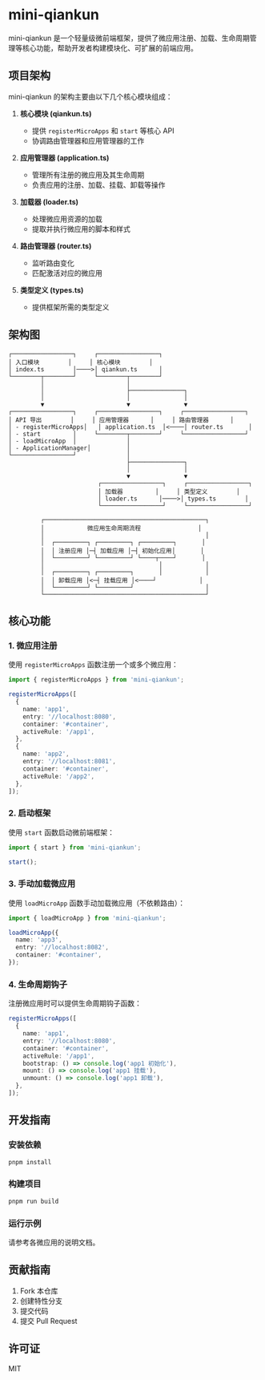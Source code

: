 # mini-qiankun

mini-qiankun 是一个轻量级微前端框架，提供了微应用注册、加载、生命周期管理等核心功能，帮助开发者构建模块化、可扩展的前端应用。

## 项目架构

mini-qiankun 的架构主要由以下几个核心模块组成：

1. **核心模块 (qiankun.ts)**
   - 提供 `registerMicroApps` 和 `start` 等核心 API
   - 协调路由管理器和应用管理器的工作

2. **应用管理器 (application.ts)**
   - 管理所有注册的微应用及其生命周期
   - 负责应用的注册、加载、挂载、卸载等操作

3. **加载器 (loader.ts)**
   - 处理微应用资源的加载
   - 提取并执行微应用的脚本和样式

4. **路由管理器 (router.ts)**
   - 监听路由变化
   - 匹配激活对应的微应用

5. **类型定义 (types.ts)**
   - 提供框架所需的类型定义

## 架构图

```
┌─────────────────┐     ┌─────────────────┐
│ 入口模块        │     │ 核心模块        │
│ index.ts        │────>│ qiankun.ts      │
└────────┬────────┘     └────────┬────────┘
         │                       │
         │                       ├───────────────┐
         │                       │               │
         ▼                       ▼               ▼
┌─────────────────┐     ┌─────────────────┐     ┌─────────────────┐
│ API 导出        │     │ 应用管理器      │     │ 路由管理器      │
│ - registerMicroApps│   │ application.ts  │<────│ router.ts       │
│ - start         │     └────────┬────────┘     └─────────────────┘
│ - loadMicroApp  │              │
│ - ApplicationManager│          │
└─────────────────┘              │
                                 ├───────────────┐
                                 │               │
                                 ▼               ▼
                         ┌─────────────────┐     ┌─────────────────┐
                         │ 加载器         │     │ 类型定义        │
                         │ loader.ts      │────>│ types.ts        │
                         └─────────────────┘     └─────────────────┘

         ┌─────────────────────────────────────────────┐
         │            微应用生命周期流程                │
         │                                             │
         │  ┌─────────┐ ┌─────────┐ ┌─────────┐       │
         │  │ 注册应用 │─┤ 加载应用 │─┤ 初始化应用│       │
         │  └─────────┘ └─────────┘ └────┬────┘       │
         │                                │            │
         │  ┌─────────┐ ┌─────────┐       │            │
         │  │ 卸载应用 │<─┤ 挂载应用 │<────┘            │
         │  └─────────┘ └─────────┘                    │
         └─────────────────────────────────────────────┘
```

## 核心功能

### 1. 微应用注册

使用 `registerMicroApps` 函数注册一个或多个微应用：

```typescript
import { registerMicroApps } from 'mini-qiankun';

registerMicroApps([
  {
    name: 'app1',
    entry: '//localhost:8080',
    container: '#container',
    activeRule: '/app1',
  },
  {
    name: 'app2',
    entry: '//localhost:8081',
    container: '#container',
    activeRule: '/app2',
  },
]);
```

### 2. 启动框架

使用 `start` 函数启动微前端框架：

```typescript
import { start } from 'mini-qiankun';

start();
```

### 3. 手动加载微应用

使用 `loadMicroApp` 函数手动加载微应用（不依赖路由）：

```typescript
import { loadMicroApp } from 'mini-qiankun';

loadMicroApp({
  name: 'app3',
  entry: '//localhost:8082',
  container: '#container',
});
```

### 4. 生命周期钩子

注册微应用时可以提供生命周期钩子函数：

```typescript
registerMicroApps([
  {
    name: 'app1',
    entry: '//localhost:8080',
    container: '#container',
    activeRule: '/app1',
    bootstrap: () => console.log('app1 初始化'),
    mount: () => console.log('app1 挂载'),
    unmount: () => console.log('app1 卸载'),
  },
]);
```

## 开发指南

### 安装依赖

```bash
pnpm install
```

### 构建项目

```bash
pnpm run build
```

### 运行示例

请参考各微应用的说明文档。

## 贡献指南

1. Fork 本仓库
2. 创建特性分支
3. 提交代码
4. 提交 Pull Request

## 许可证

MIT